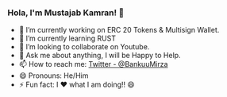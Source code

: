 ### Hola, I'm Mustajab Kamran! 👋

- 🔭 I’m currently working on ERC 20 Tokens & Multisign Wallet.
- 🌱 I’m currently learning RUST
- 👯 I’m looking to collaborate on Youtube. 
- 💬 Ask me about anything, I will be Happy to Help.
- 📫 How to reach me: [Twitter  - @BankuuMirza](https://twitter.com/BankuuMirza)
- 😄 Pronouns: He/Him
- ⚡ Fun fact: I ❤️ what I am doing!! 😄
